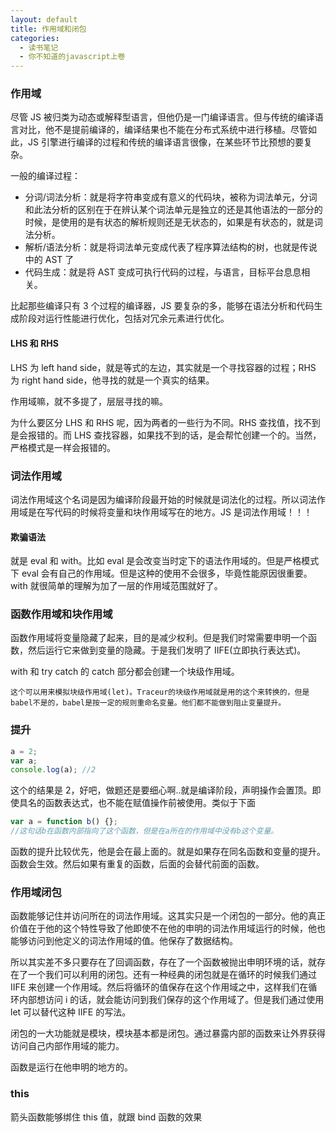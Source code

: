 ```yaml
---
layout: default
title: 作用域和闭包
categories:
  - 读书笔记
  - 你不知道的javascript上卷
---
```


### 作用域

尽管 JS 被归类为动态或解释型语言，但他仍是一门编译语言。但与传统的编译语言对比，他不是提前编译的，编译结果也不能在分布式系统中进行移植。尽管如此，JS 引擎进行编译的过程和传统的编译语言很像，在某些环节比预想的要复杂。

一般的编译过程：

- 分词/词法分析：就是将字符串变成有意义的代码块，被称为词法单元，分词和此法分析的区别在于在辨认某个词法单元是独立的还是其他语法的一部分的时候，是使用的是有状态的解析规则还是无状态的，如果是有状态的，就是词法分析。
- 解析/语法分析：就是将词法单元变成代表了程序算法结构的树，也就是传说中的 AST 了
- 代码生成：就是将 AST 变成可执行代码的过程，与语言，目标平台息息相关。

比起那些编译只有 3 个过程的编译器，JS 要复杂的多，能够在语法分析和代码生成阶段对运行性能进行优化，包括对冗余元素进行优化。

#### LHS 和 RHS

LHS 为 left hand side，就是等式的左边，其实就是一个寻找容器的过程；RHS 为 right hand side，他寻找的就是一个真实的结果。

作用域嘛，就不多提了，层层寻找的嘛。

为什么要区分 LHS 和 RHS 呢，因为两者的一些行为不同。RHS 查找值，找不到是会报错的。而 LHS 查找容器，如果找不到的话，是会帮忙创建一个的。当然，严格模式是一样会报错的。

### 词法作用域

词法作用域这个名词是因为编译阶段最开始的时候就是词法化的过程。所以词法作用域是在写代码的时候将变量和块作用域写在的地方。JS 是词法作用域！！！

#### 欺骗语法

就是 eval 和 with。比如 eval 是会改变当时定下的语法作用域的。但是严格模式下 eval 会有自己的作用域。但是这种的使用不会很多，毕竟性能原因很重要。with 就很简单的理解为加了一层的作用域范围就好了。

### 函数作用域和块作用域

函数作用域将变量隐藏了起来，目的是减少权利。但是我们时常需要申明一个函数，然后运行它来做到变量的隐藏。于是我们发明了 IIFE(立即执行表达式)。

with 和 try catch 的 catch 部分都会创建一个块级作用域。

    这个可以用来模拟块级作用域(let)。Traceur的块级作用域就是用的这个来转换的，但是babel不是的，babel是按一定的规则重命名变量。他们都不能做到阻止变量提升。

### 提升

```javascript
a = 2;
var a;
console.log(a); //2
```

这个的结果是 2，好吧，做题还是要细心啊..就是编译阶段，声明操作会置顶。即使具名的函数表达式，也不能在赋值操作前被使用。类似于下面

```javascript
var a = function b() {};
//这句话b在函数内部指向了这个函数，但是在a所在的作用域中没有b这个变量。
```

函数的提升比较优先，他是会在最上面的。就是如果存在同名函数和变量的提升。函数会生效。然后如果有重复的函数，后面的会替代前面的函数。

### 作用域闭包

函数能够记住并访问所在的词法作用域。这其实只是一个闭包的一部分。他的真正价值在于他的这个特性导致了他即使不在他的申明的词法作用域运行的时候，他也能够访问到他定义的词法作用域的值。他保存了数据结构。

所以其实差不多只要存在了回调函数，存在了一个函数被抛出申明环境的话，就存在了一个我们可以利用的闭包。还有一种经典的闭包就是在循环的时候我们通过 IIFE 来创建一个作用域。然后将循环的值保存在这个作用域之中，这样我们在循环内部想访问 i 的话，就会能访问到我们保存的这个作用域了。但是我们通过使用 let 可以替代这种 IIFE 的写法。

闭包的一大功能就是模块，模块基本都是闭包。通过暴露内部的函数来让外界获得访问自己内部作用域的能力。

函数是运行在他申明的地方的。

### this

箭头函数能够绑住 this 值，就跟 bind 函数的效果
